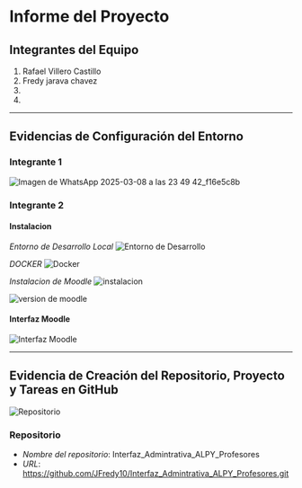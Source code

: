 # Informe del Proyecto

## Integrantes del Equipo

1. Rafael Villero Castillo 
2. Fredy jarava chavez
3. 
4. 

---

## Evidencias de Configuración del Entorno

### Integrante 1
![Imagen de WhatsApp 2025-03-08 a las 23 49 42_f16e5c8b](https://github.com/user-attachments/assets/963def93-a13d-444f-be65-f0f5ffb05b4d)


### Integrante 2

#### Instalacion

*Entorno de Desarrollo Local*
![Entorno de Desarrollo](https://github.com/user-attachments/assets/9cfbc23e-e8f2-4d86-87b6-7a9fda1371e5)

*DOCKER*
![Docker](https://github.com/user-attachments/assets/5e2d657f-6bb6-42a9-b085-51292f01e058)

*Instalacion de Moodle*
![instalacion](https://github.com/user-attachments/assets/99a9eb12-b697-4a06-b945-9a2f1ad52091)


![version de moodle](https://github.com/user-attachments/assets/0cc5c0ef-913a-48f6-b0fa-cc2be77e95b4)



#### Interfaz Moodle
![Interfaz Moodle](https://github.com/user-attachments/assets/80b23780-8bd1-4374-83a3-735f0ad7e5f5)












---

## Evidencia de Creación del Repositorio, Proyecto y Tareas en GitHub

![Repositorio](https://github.com/user-attachments/assets/264dfd7a-e1c8-4813-bb4a-226b3de9a0d3)


### Repositorio
- *Nombre del repositorio*: Interfaz_Admintrativa_ALPY_Profesores
- *URL*: https://github.com/JFredy10/Interfaz_Admintrativa_ALPY_Profesores.git

